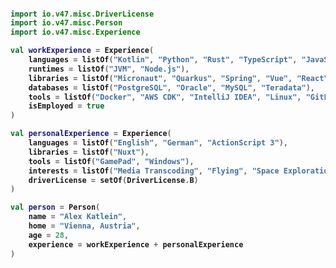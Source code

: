<h4>

```kotlin
import io.v47.misc.DriverLicense
import io.v47.misc.Person
import io.v47.misc.Experience

val workExperience = Experience(
    languages = listOf("Kotlin", "Python", "Rust", "TypeScript", "JavaScript", "Regex"),
    runtimes = listOf("JVM", "Node.js"),
    libraries = listOf("Micronaut", "Quarkus", "Spring", "Vue", "React", "Angular", "AWS SDK"),
    databases = listOf("PostgreSQL", "Oracle", "MySQL", "Teradata"),
    tools = listOf("Docker", "AWS CDK", "IntelliJ IDEA", "Linux", "GitLab"),
    isEmployed = true
)

val personalExperience = Experience(
    languages = listOf("English", "German", "ActionScript 3"),
    libraries = listOf("Nuxt"),
    tools = listOf("GamePad", "Windows"),
    interests = listOf("Media Transcoding", "Flying", "Space Exploration", "Sci-Fi"),
    driverLicense = setOf(DriverLicense.B)
)

val person = Person(
    name = "Alex Katlein",
    home = "Vienna, Austria",
    age = 28,
    experience = workExperience + personalExperience
)
```

</h4>

<!--
**vemilyus/vemilyus** is a ✨ _special_ ✨ repository because its `README.md` (this file) appears on your GitHub profile.

Here are some ideas to get you started:

- 🔭 I’m currently working on ...
- 🌱 I’m currently learning ...
- 👯 I’m looking to collaborate on ...
- 🤔 I’m looking for help with ...
- 💬 Ask me about ...
- 📫 How to reach me: ...
- 😄 Pronouns: ...
- ⚡ Fun fact: ...
-->
